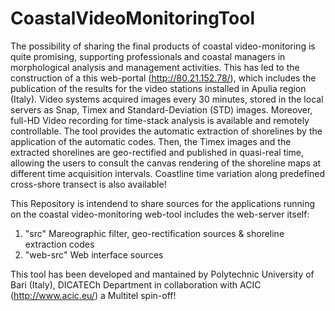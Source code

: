 # CoastalVideoMonitoringTool
The possibility of sharing the final products of coastal video-monitoring is quite promising, supporting professionals and coastal managers in morphological analysis and management activities. 
This has led to the construction of a this web-portal (http://80.21.152.78/), which includes the publication of the results for the video stations installed in Apulia region (Italy). Video systems acquired images every 30 minutes, stored in the local servers as Snap, Timex and Standard-Deviation (STD) images. Moreover, full-HD Video recording for time-stack analysis is available and remotely controllable. The tool provides the automatic extraction of shorelines by the application of the automatic codes. 
Then, the Timex images and the extracted shorelines are geo-rectified and published in quasi-real time, allowing the users to consult the canvas rendering of the shoreline maps at different time acquisition intervals. 
Coastline time variation along predefined cross-shore transect is also available!


This Repository is intendend to share sources for the applications running on the coastal video-monitoring web-tool includes the web-server itself:

1. "src"						Mareographic filter, geo-rectification sources & shoreline extraction codes
2. "web-src"				Web interface sources

This tool has been developed and mantained by Polytechnic University of Bari (Italy), DICATECh Department in collaboration with ACIC (http://www.acic.eu/) a Multitel spin-off!
